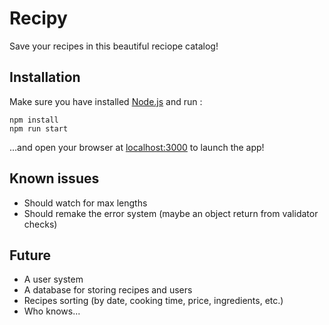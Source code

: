 # Recipy

Save your recipes in this beautiful reciope catalog!

## Installation

Make sure you have installed [Node.js](https://nodejs.org/en/) and run :

	npm install
	npm run start

...and open your browser at [localhost:3000](http://localhost:3000) to launch the app!

## Known issues

- Should watch for max lengths
- Should remake the error system (maybe an object return from validator checks)

## Future

- A user system
- A database for storing recipes and users
- Recipes sorting (by date, cooking time, price, ingredients, etc.)
- Who knows...
